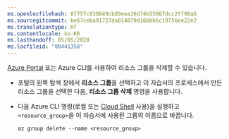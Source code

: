 ```yaml
---
ms.openlocfilehash: 8f757c030849cb89eea36d74b55867dcc2ff98a6
ms.sourcegitcommit: be67ceba91727da014879d16bbbbc19756ee22e2
ms.translationtype: HT
ms.contentlocale: ko-KR
ms.lasthandoff: 05/05/2020
ms.locfileid: "80441358"
---
```

[Azure Portal](https://portal.azure.com) 또는 Azure CLI를 사용하여 리소스 그룹을 삭제할 수 있습니다.

- 포털의 왼쪽 탐색 창에서 **리소스 그룹**을 선택하고 이 자습서의 프로세스에서 만든 리소스 그룹을 선택한 다음, **리소스 그룹 삭제** 명령을 사용합니다.

- 다음 Azure CLI 명령(로컬 또는 [Cloud Shell](/azure/cloud-shell/overview) 사용)을 실행하고 `<resource_group>`을 이 자습서에 사용된 그룹의 이름으로 바꿉니다.

    ```azurecli
    az group delete --name <resource_group>
    ```
